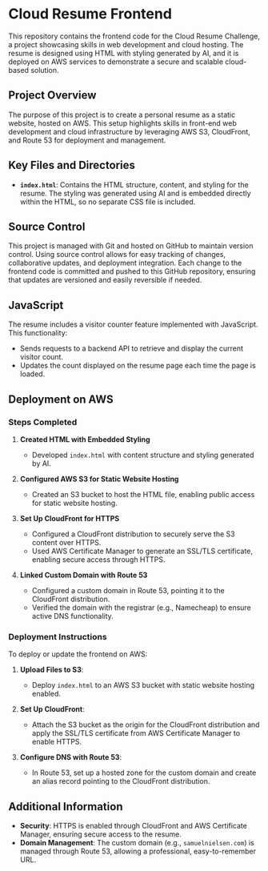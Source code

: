 # Cloud Resume Frontend

This repository contains the frontend code for the Cloud Resume Challenge, a project showcasing skills in web development and cloud hosting. The resume is designed using HTML with styling generated by AI, and it is deployed on AWS services to demonstrate a secure and scalable cloud-based solution.

## Project Overview

The purpose of this project is to create a personal resume as a static website, hosted on AWS. This setup highlights skills in front-end web development and cloud infrastructure by leveraging AWS S3, CloudFront, and Route 53 for deployment and management.

## Key Files and Directories

- **`index.html`**: Contains the HTML structure, content, and styling for the resume. The styling was generated using AI and is embedded directly within the HTML, so no separate CSS file is included.

## Source Control

This project is managed with Git and hosted on GitHub to maintain version control. Using source control allows for easy tracking of changes, collaborative updates, and deployment integration. Each change to the frontend code is committed and pushed to this GitHub repository, ensuring that updates are versioned and easily reversible if needed.

## JavaScript

The resume includes a visitor counter feature implemented with JavaScript. This functionality:
- Sends requests to a backend API to retrieve and display the current visitor count.
- Updates the count displayed on the resume page each time the page is loaded.

## Deployment on AWS

### Steps Completed

1. **Created HTML with Embedded Styling**  
   - Developed `index.html` with content structure and styling generated by AI.

2. **Configured AWS S3 for Static Website Hosting**  
   - Created an S3 bucket to host the HTML file, enabling public access for static website hosting.

3. **Set Up CloudFront for HTTPS**  
   - Configured a CloudFront distribution to securely serve the S3 content over HTTPS.
   - Used AWS Certificate Manager to generate an SSL/TLS certificate, enabling secure access through HTTPS.

4. **Linked Custom Domain with Route 53**  
   - Configured a custom domain in Route 53, pointing it to the CloudFront distribution.
   - Verified the domain with the registrar (e.g., Namecheap) to ensure active DNS functionality.

### Deployment Instructions

To deploy or update the frontend on AWS:

1. **Upload Files to S3**:  
   - Deploy `index.html` to an AWS S3 bucket with static website hosting enabled.

2. **Set Up CloudFront**:  
   - Attach the S3 bucket as the origin for the CloudFront distribution and apply the SSL/TLS certificate from AWS Certificate Manager to enable HTTPS.

3. **Configure DNS with Route 53**:  
   - In Route 53, set up a hosted zone for the custom domain and create an alias record pointing to the CloudFront distribution.

## Additional Information

- **Security**: HTTPS is enabled through CloudFront and AWS Certificate Manager, ensuring secure access to the resume.
- **Domain Management**: The custom domain (e.g., `samuelnielsen.com`) is managed through Route 53, allowing a professional, easy-to-remember URL.
